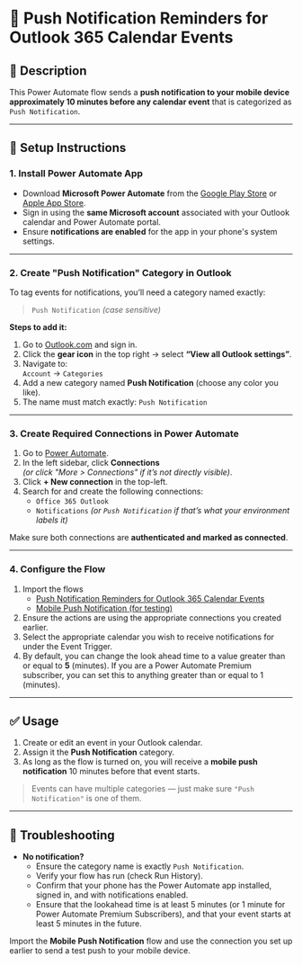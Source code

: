 # 📲 Push Notification Reminders for Outlook 365 Calendar Events

## 📄 Description
This Power Automate flow sends a **push notification to your mobile device approximately 10 minutes before any calendar event** that is categorized as `Push Notification`.

---

## 🔧 Setup Instructions

### 1. Install Power Automate App
- Download **Microsoft Power Automate** from the [Google Play Store](https://play.google.com/store/apps/details?id=com.microsoft.flow) or [Apple App Store](https://apps.apple.com/app/microsoft-power-automate/id1408018998).
- Sign in using the **same Microsoft account** associated with your Outlook calendar and Power Automate portal.
- Ensure **notifications are enabled** for the app in your phone's system settings.

---

### 2. Create "Push Notification" Category in Outlook
To tag events for notifications, you’ll need a category named exactly:

> `Push Notification` *(case sensitive)*

**Steps to add it:**
1. Go to [Outlook.com](https://outlook.com) and sign in.
2. Click the **gear icon** in the top right → select **“View all Outlook settings”**.
3. Navigate to:  
   `Account` → `Categories`
4. Add a new category named **Push Notification** (choose any color you like).
5. The name must match exactly: `Push Notification`

---

### 3. Create Required Connections in Power Automate
1. Go to [Power Automate](https://make.powerautomate.com).
2. In the left sidebar, click **Connections**  
   *(or click "More > Connections" if it’s not directly visible)*.
3. Click **+ New connection** in the top-left.
4. Search for and create the following connections:
   - `Office 365 Outlook`
   - `Notifications` *(or `Push Notification` if that’s what your environment labels it)*

Make sure both connections are **authenticated and marked as connected**.

---

### 4. Configure the Flow
1. Import the flows
   - [Push Notification Reminders for Outlook 365 Calendar Events](https://github.com/ce603/power-automate-push-notifications-for-events/blob/main/PushNotificationRemindersforOutlook365CalendarEvents_20250529193836.zip)
   - [Mobile Push Notification (for testing)](https://github.com/ce603/power-automate-push-notifications-for-events/blob/main/MobilePushNotification_20250529193714.zip)
3. Ensure the actions are using the appropriate connections you created earlier.
4. Select the appropriate calendar you wish to receive notifications for under the Event Trigger.
5. By default, you can change the look ahead time to a value greater than or equal to **5** (minutes). If you are a Power Automate Premium subscriber, you can set this to anything greater than or equal to 1 (minutes).

---

## ✅ Usage

1. Create or edit an event in your Outlook calendar.
2. Assign it the **Push Notification** category.
3. As long as the flow is turned on, you will receive a **mobile push notification** 10 minutes before that event starts.

> Events can have multiple categories — just make sure `"Push Notification"` is one of them.

---

## 🧪 Troubleshooting

- **No notification?**
  - Ensure the category name is exactly `Push Notification`.
  - Verify your flow has run (check Run History).
  - Confirm that your phone has the Power Automate app installed, signed in, and with notifications enabled.
  - Ensure that the lookahead time is at least 5 minutes (or 1 minute for Power Automate Premium Subscribers), and that your event starts at least 5 minutes in the future.

 Import the **Mobile Push Notification** flow and use the connection you set up earlier to send a test push to your mobile device.
